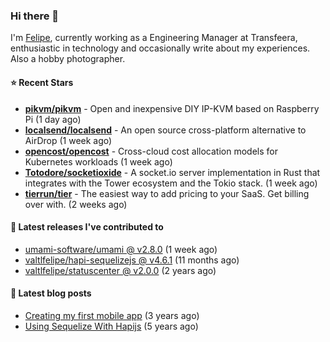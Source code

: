 ### Hi there 👋

I'm [Felipe](https://felipe.im), currently working as a Engineering Manager at Transfeera, enthusiastic in technology and occasionally write about my experiences. Also a hobby photographer.

#### ⭐ Recent Stars
- **[pikvm/pikvm](https://github.com/pikvm/pikvm)** - Open and inexpensive DIY IP-KVM based on Raspberry Pi (1 day ago)
- **[localsend/localsend](https://github.com/localsend/localsend)** - An open source cross-platform alternative to AirDrop (1 week ago)
- **[opencost/opencost](https://github.com/opencost/opencost)** - Cross-cloud cost allocation models for Kubernetes workloads (1 week ago)
- **[Totodore/socketioxide](https://github.com/Totodore/socketioxide)** - A socket.io server implementation in Rust that integrates with the Tower ecosystem and the Tokio stack. (1 week ago)
- **[tierrun/tier](https://github.com/tierrun/tier)** - The easiest way to add pricing to your SaaS. Get billing over with. (2 weeks ago)

#### 🚀 Latest releases I've contributed to


- [umami-software/umami @ v2.8.0](https://github.com/umami-software/umami/releases/tag/v2.8.0) (1 week ago)
- [valtlfelipe/hapi-sequelizejs @ v4.6.1](https://github.com/valtlfelipe/hapi-sequelizejs/releases/tag/v4.6.1) (11 months ago)
- [valtlfelipe/statuscenter @ v2.0.0](https://github.com/valtlfelipe/statuscenter/releases/tag/v2.0.0) (2 years ago)

#### 📄 Latest blog posts
- [Creating my first mobile app](https://felipe.im/posts/creating-my-first-mobile-app/) (3 years ago)
- [Using Sequelize With Hapijs](https://felipe.im/posts/using-sequelize-with-hapijs/) (5 years ago)